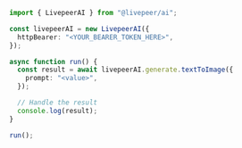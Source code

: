 <!-- Start SDK Example Usage [usage] -->
```typescript
import { LivepeerAI } from "@livepeer/ai";

const livepeerAI = new LivepeerAI({
  httpBearer: "<YOUR_BEARER_TOKEN_HERE>",
});

async function run() {
  const result = await livepeerAI.generate.textToImage({
    prompt: "<value>",
  });

  // Handle the result
  console.log(result);
}

run();

```
<!-- End SDK Example Usage [usage] -->